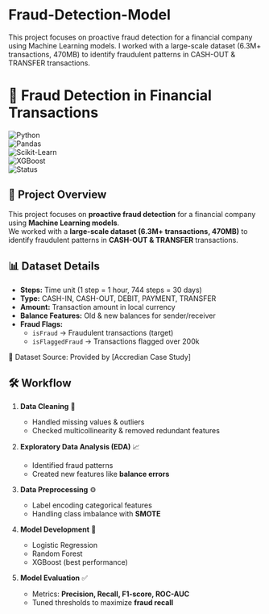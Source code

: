 # Fraud-Detection-Model
This project focuses on proactive fraud detection for a financial company using Machine Learning models.  I worked with a large-scale dataset (6.3M+ transactions, 470MB) to identify fraudulent patterns in CASH-OUT &amp; TRANSFER transactions.  


# 🚨 Fraud Detection in Financial Transactions  

![Python](https://img.shields.io/badge/Python-3.8%2B-blue?logo=python)  
![Pandas](https://img.shields.io/badge/Pandas-Data%20Analysis-yellow?logo=pandas)  
![Scikit-Learn](https://img.shields.io/badge/ScikitLearn-ML-orange?logo=scikit-learn)  
![XGBoost](https://img.shields.io/badge/XGBoost-Model-green)  
![Status](https://img.shields.io/badge/Status-Completed-success)  

## 📌 Project Overview  
This project focuses on **proactive fraud detection** for a financial company using **Machine Learning models**.  
We worked with a **large-scale dataset (6.3M+ transactions, 470MB)** to identify fraudulent patterns in **CASH-OUT & TRANSFER** transactions.  

## 📊 Dataset Details  
- **Steps:** Time unit (1 step = 1 hour, 744 steps = 30 days)  
- **Type:** CASH-IN, CASH-OUT, DEBIT, PAYMENT, TRANSFER  
- **Amount:** Transaction amount in local currency  
- **Balance Features:** Old & new balances for sender/receiver  
- **Fraud Flags:**  
  - `isFraud` → Fraudulent transactions (target)  
  - `isFlaggedFraud` → Transactions flagged over 200k  

📁 Dataset Source: Provided by [Accredian Case Study]  

## 🛠️ Workflow  
1. **Data Cleaning** 🧹  
   - Handled missing values & outliers  
   - Checked multicollinearity & removed redundant features  

2. **Exploratory Data Analysis (EDA)** 📈  
   - Identified fraud patterns  
   - Created new features like **balance errors**  

3. **Data Preprocessing** ⚙️  
   - Label encoding categorical features  
   - Handling class imbalance with **SMOTE**  

4. **Model Development** 🤖  
   - Logistic Regression  
   - Random Forest  
   - XGBoost (best performance)  

5. **Model Evaluation** ✅  
   - Metrics: **Precision, Recall, F1-score, ROC-AUC**  
   - Tuned thresholds to maximize **fraud recall**  

